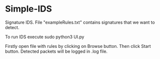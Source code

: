 # Simple-IDS
Signature IDS. File "exampleRules.txt" contains signatures that we want to detect.

To run IDS execute sudo python3 UI.py

Firstly open file with rules by clicking on Browse button. Then click Start button. Detected packets will be 
logged in <current time>.log file.
